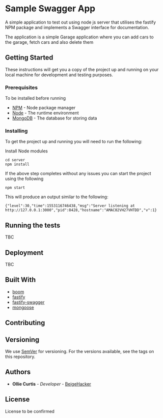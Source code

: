# Sample Swagger App

A simple application to test out using node js server that utilises the fastify NPM package and implements a Swagger interface for documentation.

The application is a simple Garage application where you can add cars to the garage, fetch cars and also delete them

## Getting Started

These instructions will get you a copy of the project up and running on your local machine for development and testing purposes.

### Prerequisites


To be installed before running
* [NPM](https://www.npmjs.com) - Node package manager
* [Node](https://nodejs.org/en/) - The runtime environment
* [MongoDB]() - The database for storing data

### Installing

To get the project up and running you will need to run the following:

Install Node modules
```
cd server
npm install
```

If the above step completes without any issues you can start the project using the following
```
npm start
```

This will produce an output similar to the following:
```
{"level":30,"time":1553116746438,"msg":"Server listening at http://127.0.0.1:3000","pid":8428,"hostname":"AMAC02VH27VHTDD","v":1}
```

## Running the tests

TBC

## Deployment

TBC

## Built With

* [boom](https://www.npmjs.com/package/boom)
* [fastify](https://www.npmjs.com/package/fastify)
* [fastify-swagger](https://www.npmjs.com/package/fastify-swagger)
* [mongoose](https://www.npmjs.com/package/mongoose)

## Contributing


## Versioning

We use [SemVer](http://semver.org/) for versioning. For the versions available, see the tags on this repository. 

## Authors

* **Ollie Curtis** - *Developer* - [BeigeHacker](https://github.com/BeigeHacker)

## License
License to be confirmed
